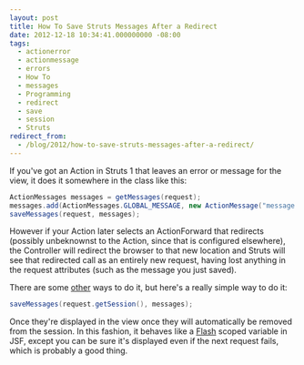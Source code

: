```yaml
---
layout: post
title: How To Save Struts Messages After a Redirect
date: 2012-12-18 10:34:41.000000000 -08:00
tags:
  - actionerror
  - actionmessage
  - errors
  - How To
  - messages
  - Programming
  - redirect
  - save
  - session
  - Struts
redirect_from:
  - /blog/2012/how-to-save-struts-messages-after-a-redirect/
---
```


If you've got an Action in Struts 1 that leaves an error or message for the
view, it does it somewhere in the class like this:

```java
ActionMessages messages = getMessages(request);
messages.add(ActionMessages.GLOBAL_MESSAGE, new ActionMessage("message.detail", "Normality has been restored."));
saveMessages(request, messages);
```

However if your Action later selects an ActionForward that redirects (possibly
unbeknownst to the Action, since that is configured elsewhere), the Controller
will redirect the browser to that new location and Struts will see that
redirected call as an entirely new request, having lost anything in the
request attributes (such as the message you just saved).

There are some [other](http://struts.1045723.n5.nabble.com/Showing-messages-after-a-redirect-td3481980.html)
ways to do it, but here's a really simple way to do it:

```java
saveMessages(request.getSession(), messages);
```

Once they're displayed in the view once they will automatically be removed
from the session. In this fashion, it behaves like a [Flash](http://mkblog.exadel.com/2010/07/learning-jsf2-using-flash-scope/)
scoped variable in JSF, except you can be sure it's displayed even if the next
request fails, which is probably a good thing.
